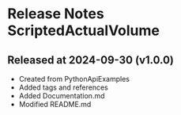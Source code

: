 # Release Notes ScriptedActualVolume

## Released at 2024-09-30 (v1.0.0)

* Created from PythonApiExamples
* Added tags and references
* Added Documentation.md
* Modified README.md